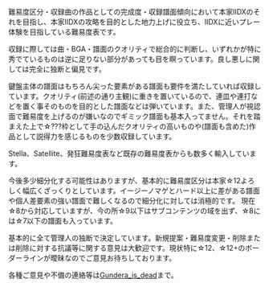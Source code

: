 難易度区分・収録曲の作品としての完成度・収録譜面傾向において本家IIDXのそれを目指し、本家IIDXの攻略を目的とした地力上げに役立ち、IIDXに近いプレー体験を目指している難易度表です。

収録に際しては曲・BGA・譜面のクオリティで総合的に判断し、いずれかが特に秀でているものは逆に足りない部分があっても目を瞑っています。良し悪しに関しては完全に独断と偏見です。

鍵盤主体の譜面はもちろん尖った要素がある譜面も要件を満たしていれば収録しています。クオリティ(前述の通り主観)に重きを置いているので、連皿や連打などを置く事そのものを目的とした譜面などは弾いています。また、管理人が視認面で難易度を上げるのが嫌いなのでギミック譜面も基本入ってません。それを踏まえた上で☆???枠として手の込んだクオリティの高いものや(譜面も含めた)作品として説得力を感じるものを少数収録しています。

Stella、Satellite、発狂難易度表など既存の難易度表からも数多く輸入しています。

今後多少細分化する可能性はありますが、基本的に難易度区分は本家☆12よろしく幅広くざっくりとしています。イージーノマゲとハード以上に差がある譜面や個人差要素の強い譜面で難しくなるので細分化に対しては消極的です。
現在☆8から対応していますが、今の所☆9以下はサブコンテンツの域を出ず、☆8には☆7以下の譜面も入っています。

基本的に全て管理人の独断で決定しています。新規提案・難易度変更・削除または削除に対する抗議等に関する意見は大歓迎です。現状特に☆12、☆12+のボーダーラインが曖昧なのでご意見お待ちしております。

各種ご意見や不備の連絡等は[Gundera_is_dead](https://twitter.com/Gundera_is_dead)まで。
